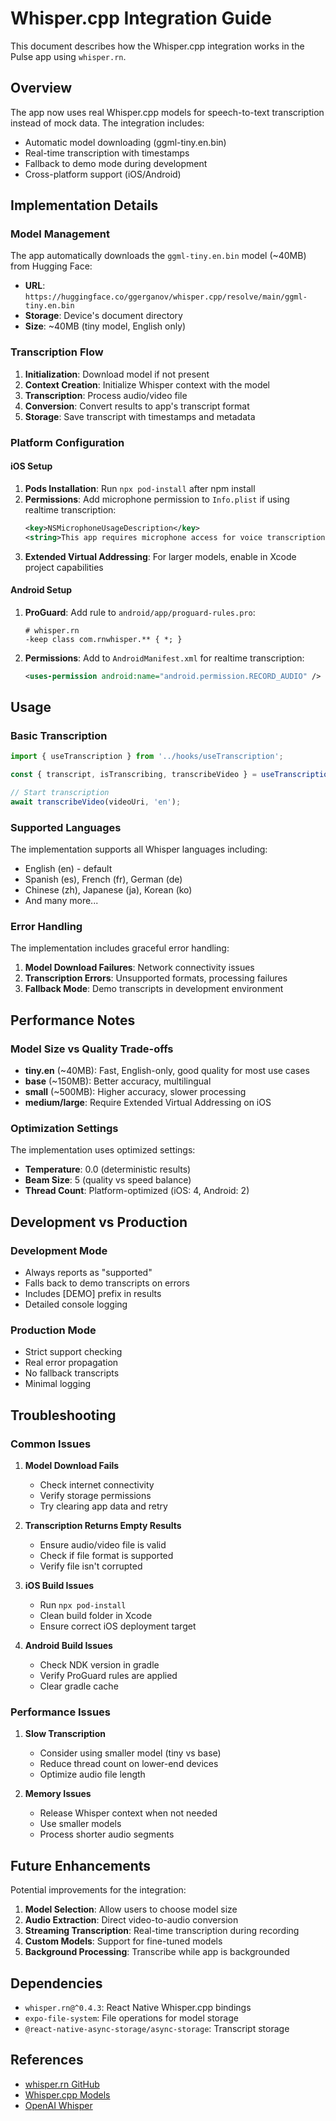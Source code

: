 # Whisper.cpp Integration Guide

This document describes how the Whisper.cpp integration works in the Pulse app using `whisper.rn`.

## Overview

The app now uses real Whisper.cpp models for speech-to-text transcription instead of mock data. The integration includes:

- Automatic model downloading (ggml-tiny.en.bin)
- Real-time transcription with timestamps
- Fallback to demo mode during development
- Cross-platform support (iOS/Android)

## Implementation Details

### Model Management

The app automatically downloads the `ggml-tiny.en.bin` model (~40MB) from Hugging Face:
- **URL**: `https://huggingface.co/ggerganov/whisper.cpp/resolve/main/ggml-tiny.en.bin`
- **Storage**: Device's document directory
- **Size**: ~40MB (tiny model, English only)

### Transcription Flow

1. **Initialization**: Download model if not present
2. **Context Creation**: Initialize Whisper context with the model
3. **Transcription**: Process audio/video file
4. **Conversion**: Convert results to app's transcript format
5. **Storage**: Save transcript with timestamps and metadata

### Platform Configuration

#### iOS Setup

1. **Pods Installation**: Run `npx pod-install` after npm install
2. **Permissions**: Add microphone permission to `Info.plist` if using realtime transcription:
   ```xml
   <key>NSMicrophoneUsageDescription</key>
   <string>This app requires microphone access for voice transcription</string>
   ```
3. **Extended Virtual Addressing**: For larger models, enable in Xcode project capabilities

#### Android Setup

1. **ProGuard**: Add rule to `android/app/proguard-rules.pro`:
   ```proguard
   # whisper.rn
   -keep class com.rnwhisper.** { *; }
   ```
2. **Permissions**: Add to `AndroidManifest.xml` for realtime transcription:
   ```xml
   <uses-permission android:name="android.permission.RECORD_AUDIO" />
   ```

## Usage

### Basic Transcription

```typescript
import { useTranscription } from '../hooks/useTranscription';

const { transcript, isTranscribing, transcribeVideo } = useTranscription(draftId);

// Start transcription
await transcribeVideo(videoUri, 'en');
```

### Supported Languages

The implementation supports all Whisper languages including:
- English (en) - default
- Spanish (es), French (fr), German (de)
- Chinese (zh), Japanese (ja), Korean (ko)
- And many more...

### Error Handling

The implementation includes graceful error handling:

1. **Model Download Failures**: Network connectivity issues
2. **Transcription Errors**: Unsupported formats, processing failures
3. **Fallback Mode**: Demo transcripts in development environment

## Performance Notes

### Model Size vs Quality Trade-offs

- **tiny.en** (~40MB): Fast, English-only, good quality for most use cases
- **base** (~150MB): Better accuracy, multilingual
- **small** (~500MB): Higher accuracy, slower processing
- **medium/large**: Require Extended Virtual Addressing on iOS

### Optimization Settings

The implementation uses optimized settings:
- **Temperature**: 0.0 (deterministic results)
- **Beam Size**: 5 (quality vs speed balance)
- **Thread Count**: Platform-optimized (iOS: 4, Android: 2)

## Development vs Production

### Development Mode
- Always reports as "supported"
- Falls back to demo transcripts on errors
- Includes [DEMO] prefix in results
- Detailed console logging

### Production Mode
- Strict support checking
- Real error propagation
- No fallback transcripts
- Minimal logging

## Troubleshooting

### Common Issues

1. **Model Download Fails**
   - Check internet connectivity
   - Verify storage permissions
   - Try clearing app data and retry

2. **Transcription Returns Empty Results**
   - Ensure audio/video file is valid
   - Check if file format is supported
   - Verify file isn't corrupted

3. **iOS Build Issues**
   - Run `npx pod-install`
   - Clean build folder in Xcode
   - Ensure correct iOS deployment target

4. **Android Build Issues**
   - Check NDK version in gradle
   - Verify ProGuard rules are applied
   - Clear gradle cache

### Performance Issues

1. **Slow Transcription**
   - Consider using smaller model (tiny vs base)
   - Reduce thread count on lower-end devices
   - Optimize audio file length

2. **Memory Issues**
   - Release Whisper context when not needed
   - Use smaller models
   - Process shorter audio segments

## Future Enhancements

Potential improvements for the integration:

1. **Model Selection**: Allow users to choose model size
2. **Audio Extraction**: Direct video-to-audio conversion
3. **Streaming Transcription**: Real-time transcription during recording
4. **Custom Models**: Support for fine-tuned models
5. **Background Processing**: Transcribe while app is backgrounded

## Dependencies

- `whisper.rn@^0.4.3`: React Native Whisper.cpp bindings
- `expo-file-system`: File operations for model storage
- `@react-native-async-storage/async-storage`: Transcript storage

## References

- [whisper.rn GitHub](https://github.com/mybigday/whisper.rn)
- [Whisper.cpp Models](https://huggingface.co/ggerganov/whisper.cpp)
- [OpenAI Whisper](https://github.com/openai/whisper)